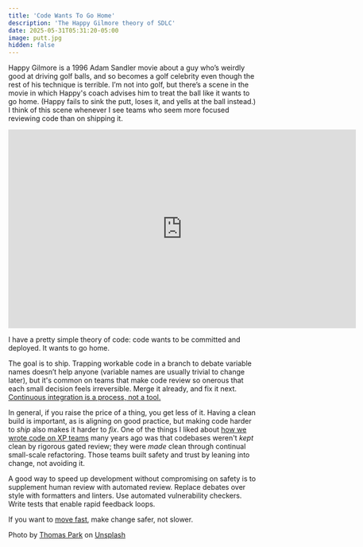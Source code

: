 ```yaml
---
title: 'Code Wants To Go Home'
description: 'The Happy Gilmore theory of SDLC'
date: 2025-05-31T05:31:20-05:00
image: putt.jpg
hidden: false
---
```


Happy Gilmore is a 1996 Adam Sandler movie about a guy who’s weirdly good at driving golf balls, and so becomes a golf celebrity even though the rest of his technique is terrible. I’m not into golf, but there’s a scene in the movie in which Happy's coach advises him to treat the ball like it wants to go home. (Happy fails to sink the putt, loses it, and yells at the ball instead.) I think of this scene whenever I see teams who seem more focused reviewing code than on shipping it.

<iframe width="700" height="400" src="https://www.youtube.com/embed/xc-WirFAY34?si=v8VB-4iWsGCOshGU" title="YouTube video player" frameborder="0" allow="accelerometer; autoplay; clipboard-write; encrypted-media; gyroscope; picture-in-picture; web-share" referrerpolicy="strict-origin-when-cross-origin" allowfullscreen></iframe>

I have a pretty simple theory of code: code wants to be committed and deployed. It wants to go home.

The goal is to ship. Trapping workable code in a branch to debate variable names doesn’t help anyone (variable names are usually trivial to change later), but it's common on teams that make code review so onerous that each small decision feels irreversible. Merge it already, and fix it next. [Continuous integration is a process, not a tool.](/p/feature-branching-considered-harmful-2017)

In general, if you raise the price of a thing, you get less of it. Having a clean build is important, as is aligning on good practice, but making code harder to _ship_ also makes it harder to _fix_. One of the things I liked about [how we wrote code on XP teams](https://en.wikipedia.org/wiki/Extreme_programming) many years ago was that codebases weren't _kept_ clean by rigorous gated review; they were _made_ clean through continual small-scale refactoring. Those teams built safety and trust by leaning into change, not avoiding it.

A good way to speed up development without compromising on safety is to supplement human review with automated review. Replace debates over style with formatters and linters. Use automated vulnerability checkers. Write tests that enable rapid feedback loops.

If you want to [move fast](/p/the-move-faster-manifesto), make change safer, not slower.

Photo by <a href="https://unsplash.com/@thomascpark?utm_content=creditCopyText&utm_medium=referral&utm_source=unsplash">Thomas Park</a> on <a href="https://unsplash.com/photos/golf-course-with-green-trees-in-the-distance-sWqaGzQF1N4?utm_content=creditCopyText&utm_medium=referral&utm_source=unsplash">Unsplash</a>
